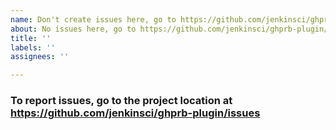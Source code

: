 ```yaml
---
name: Don't create issues here, go to https://github.com/jenkinsci/ghprb-plugin/issues
about: No issues here, go to https://github.com/jenkinsci/ghprb-plugin/issues
title: ''
labels: ''
assignees: ''

---
```


### To report issues, go to the project location at https://github.com/jenkinsci/ghprb-plugin/issues
